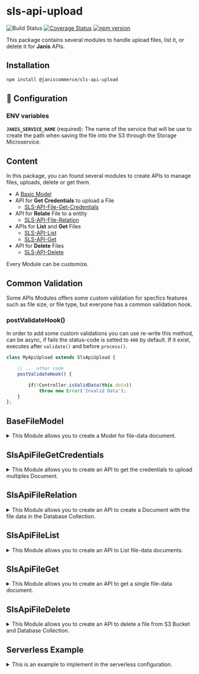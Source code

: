 # sls-api-upload

![Build Status](https://github.com/janis-commerce/sls-api-upload/workflows/Build%20Status/badge.svg)
[![Coverage Status](https://coveralls.io/repos/github/janis-commerce/sls-api-upload/badge.svg?branch=master)](https://coveralls.io/github/janis-commerce/sls-api-upload?branch=master)
[![npm version](https://badge.fury.io/js/%40janiscommerce%2Fsls-api-upload.svg)](https://www.npmjs.com/package/@janiscommerce/sls-api-upload)

This package contains several modules to handle upload files, list it, or delete it for **Janis** APIs.

## Installation
```sh
npm install @janiscommerce/sls-api-upload
```

## 🔧 Configuration
### ENV variables
**`JANIS_SERVICE_NAME`** (required): The name of the service that will be use to create the path when saving the file into the S3 through the Storage Microservice.

## Content

In this package, you can found several modules to create APIs to manage files, uploads, delete or get them.

* A [Basic Model](#BaseFileModel)
* API for **Get Credentials** to upload a File
	* [SLS-API-File-Get-Credentials](#SlsApiFileGetCredentials)
* API for **Relate** File to a entity
	* [SLS-API-File-Relation](#SlsApiFileRelation)
* APIs for **List** and **Get** Files
	* [SLS-API-List](#SlsApiFileList)
	* [SLS-API-Get](#SlsApiFileGet)
* API for **Delete** Files
	* [SLS-API-Delete](#SlsApiFileDelete)

Every Module can be customize.

## Common Validation

Some APIs Modules offers some custom validation for specfics features such as file size, or file type, but everyone has a common validation hook.

### postValidateHook()

In order to add some custom validations you can use re-write this method, can be async, if fails the status-code is setted to `400` by default. If it exist, executes after `validate()` and before `process()`.

```js
class MyApiUpload extends SlsApiUpload {

	// ... other code
	postValidateHook() {

		if(!Controller.isValidData(this.data))
			throw new Error('Invalid Data');
	}
};
```

## BaseFileModel

<details>
	<summary>This Module allows you to create a Model for file-data document.</summary>

> This Class extends from [@janiscommerce/model](https://www.npmjs.com/package/@janiscommerce/model)

### Model Example

```js
'use strict';

const { BaseFileModel } = require('@janiscommerce/sls-api-upload');

class FileModel extends BaseFileModel {

	static get table() {
		return 'your_table_files';
	}

	static get fields() {
		return {
			...super.fields,
			productId: true
		};
	}
}
```

### Getters

The following getters can be used to customize and validate your BaseFileModel.

#### static get table()

*Optional*

*Default*: `"files"`

This is used to indicate the name of the files table/collection

```js
static get table() {
	return 'your_table_files';
}
```

#### static get fields()

*Optional*

*Default*:

```js
{
	id: true,
	path: true,
	size: true,
	name: true,
	type: true,
	dateCreated: true
}
```

This is used to indicate the fields of the files table/collection

```js
static get fields() {
	return {
		...super.fields,
		productId: true
	};
}
```

</details>

## SlsApiFileGetCredentials

<details>
	<summary>This Module allows you to create an API to get the credentials to upload multiples Document.</summary>

> This Class extends from [@janiscommerce/api](https://www.npmjs.com/package/@janiscommerce/api)

### API Example

```js
// in src/api/{entity}/file-get-credentials/list.js
'use strict';

const { SlsApiFileGetCredentials } = require('@janiscommerce/sls-api-upload');

class MyApiRelation extends SlsApiFileGetCredentials {

	get entity() {
		return 'entityName';
	}
}
```

#### get entity()

*Required*

This is used to indicate the entity name, it will be use in the file path when it's saved

```js
get entity() {
	return 'entityName';
}
```

### Request Data

This API has the following required request data:

- **fileName**: (string) The file name to upload to S3. **It's required if fileNames its not sended.**
- **fileNames**: (array) List of file names to upload to S3. **It's required if fileName its not sended.**
- **expiration**: (string) The name and extension of the file.

#### Request filenames data example

```json
{
	"fileNames": ["front-image.png"],
	"expiration": 120
}
```

### Response

This API response with status-code `201` and `id` if success to Save the file data Document.

```json
// status-code 201
{
	"fileNames": {
		"front-image.png": {
			"url": "https://s3.amazonaws.com/janis-storage-service-prod",
			"fields": {
				"Content-Type": "image/png",
				"key": "cdn/files/defaultClient/9ea2lbLalrQrjkoWqyJ5gOsJGBtzbml1.png",
				"bucket": "janis-storage-service-beta",
				"X-Amz-Algorithm": "AWS4-HMAC-SHA256",
				"X-Amz-Credential": "ASIASJHJMNZZ5MVD5YHU/20230112/us-east-1/s3/aws4_request",
				"X-Amz-Date": "20230112T114452Z",
				"X-Amz-Security-Token": "IQoJb3JpZ2luX2VjEGQaCXVzLWVhc3QtMSJGMEQCIHJFEKy124C1P0svU5z3M/szk8tN92pSnn5uR=",
				"Policy": "eyJleHBpcmF0aW9uIjoiMjAyMy0wMS0xMlQxMTo0NTo1MloiLCJjb25kaXRpb124IjpbWyJjb250ZW50LWxlbmd0aC1y",
				"X-Amz-Signature": "c9b0e78d8b166847c2583383ac5da48e92e95501ed2991058e5a1244c1514aba"
			}
		}
	}
}
```

#### Request filename data example

```json
{
	"fileName": "front-image.png",
	"expiration": 120
}
```

### Response

This API response with status-code `201` and `id` if success to Save the file data Document.

```json
// status-code 201
{
	"url": "https://s3.amazonaws.com/janis-storage-service-prod",
	"fields": {
		"Content-Type": "image/png",
		"key": "cdn/files/defaultClient/9ea2lbLalrQrjkoWqyJ5gOsJGBtzbml1.png",
		"bucket": "janis-storage-service-beta",
		"X-Amz-Algorithm": "AWS4-HMAC-SHA256",
		"X-Amz-Credential": "ASIASJHJMNZZ5MVD5YHU/20230112/us-east-1/s3/aws4_request",
		"X-Amz-Date": "20230112T114452Z",
		"X-Amz-Security-Token": "IQoJb3JpZ2luX2VjEGQaCXVzLWVhc3QtMSJGMEQCIHJFEKy124C1P0svU5z3M/szk8tN92pSnn5uR=",
		"Policy": "eyJleHBpcmF0aW9uIjoiMjAyMy0wMS0xMlQxMTo0NTo1MloiLCJjb25kaXRpb124IjpbWyJjb250ZW50LWxlbmd0aC1y",
		"X-Amz-Signature": "c9b0e78d8b166847c2583383ac5da48e92e95501ed2991058e5a1244c1514aba"
	}
}
```

#### get model()

*Optional*

This is used to indicate the Model class that should be used to save the file relationship

```js
const FileModel = require('../models/your-file-model');

get model() {
	return FileModel;
}
```

</details>

## SlsApiFileRelation

<details>
	<summary>This Module allows you to create an API to create a Document with the file data in the Database Collection.</summary>

> This Class extends from [@janiscommerce/api](https://www.npmjs.com/package/@janiscommerce/api)

### API Example

```js
// in src/api/{entity}/file/post.js
'use strict';

const { SlsApiFileRelation } = require('@janiscommerce/sls-api-upload');

class MyApiRelation extends SlsApiFileRelation {

	get entityIdField() {
		return 'productId';
	}
}
```

### Request Data

This API has the following required request data:

- **filename**: (string) The name and extension of the file.
- **filesSource**: (string) The full key of the file stored in S3.

#### Request data example

```json
{
	"fileName": "front-image.png",
	"fileSource": "files/images/1f368ddd-97b6-4076-ba63-9e0a71273aac.png"
}
```

### Response

This API response with status-code `201` and `id` if success to Save the file data Document.

```json
// status-code 201
{
	"id": "5e866d89fc33220011108188"
}
```

#### get model()

*Optional*

This is used to indicate the Model class that should be used to save the file relationship

```js
const FileModel = require('../models/your-file-model');

get model() {
	return FileModel;
}
```

#### get entityIdField()

*Required*

This is used to indicate the field name where the related entity ID should be saved

```js
	...
	get entityIdField() {
		return 'productId';
	}
	...
```

#### get customFieldsStruct()

*Optional*

This is used to indicate more fields to be validated from the request and saved with the relationship.

```js
get customFieldsStruct() {
	return {
		myRelationshipCustomField: 'string',
		myOptionalRelationshipCustomField: 'string?'
	};
}
```

Request data example;

```json
{
	"fileName": "image.png",
	"fileSource": "files/images/1f368ddd-97b6-4076-ba63-9e0a71273aac.png",
	"myRelationshipCustomField": "theValue"
}
```

### Hooks

This module has 2 Hooks:

* [postValidateHook](#Common-Validation)
* [postSaveHook](####postSaveHook)

#### postSaveHook(id, dataFormatted)

This hooks is async and execute after save the document. You can used it to emit an Event, invoke a Lambda function, create an extra Log, make a Request or whatever you need to the do after save.

```js
 postSaveHook(id, itemFormatted) {
	return Invoker.call('ItemNotify', { id, ...itemFormatted});
}
```

### Format

The object is created with the following fields:

* `name`: the filename, example: `front-image.png`
* `path`: the relative path in S3 Bucket, example `files/images/1f368ddd-97b6-4076-ba63-9e0a71273aac.png`
* `mimeType`: the file full type, example: `ìmage/png`
* `type`: the simplified type, example `image`
* `size`: the file size in Bytes, example: `1000`

But if you have more fields, or you can add any others, you can use a custom Format method

#### format(extraFileData)

It's async and received the extra file data (if you added `customFieldsStruct`).

```js
format({ myRelationshipCustomField, myOptionalRelationshipCustomField }) {
	return {
		relations: {
			default: myRelationshipCustomField,
			optional: myOptionalRelationshipCustomField
		},
		lucky: Math.random() * 1000
	};
}
```

And final document saved in database would be:

```js
{
	path: 'files/images/1f368ddd-97b6-4076-ba63-9e0a71273aac.png',
	name: 'front-image.png',
	mimeType: 'image/png',
	type: 'image',
	size: 10000,
	relations: {
		default: 'stuff',
		optional: 'accesory'
	},
	lucky: 667
}
```

</details>

## SlsApiFileList

<details>
	<summary>This Module allows you to create an API to List file-data documents.</summary>

> This API extends from [@janiscommerce/api-list](https://www.npmjs.com/package/@janiscommerce/api-list)

### API Example

```js
// in src/api/item/file/list.js
'use strict';

const { SlsApiFileDelete } = require('@janiscommerce/sls-api-upload');

class MyApiList extends SlsApiFileList {}

```

In this example, the List API only can
* **sort** and **filter** by
	* `id` : file-data document internal ID
	* `name` : filename
	* `dateCreated` : *strict mode* only search by exact Date

Also, every file-data document will NOT have a URL to use it for show it, download it, etc..

### Custom Sorting and Filtering

If you need more fields to sort or filter exist 2 *optionals* getters.

#### get customSortableFields()

To add more fields to be sortable. Must return an *Array* of *Strings*

```js
get customSortableFields() {
	return ['type', 'order'];
}
```

#### get customAvailableFilters()

To add more fields to be sortable. Must return an *Array* of *Strings* or *Object*, see more in [@janiscommerce/api-list filters](https://www.npmjs.com/package/@janiscommerce/api-list#get-availablefilters).

```js
get customAvailableFilters() {
	return [
		'type',
		{
			name: 'order',
			valueMapper: Number
		}
	];
}
```

### Format

You can format each file-data document and/or the file's URL.

#### formatFileData(fileData)

To format the file data except file-path

```js
formatFileData({ order, ...fileData }) {
	return {
		...fileData,
		order: `#${order}`
	};
}
```

### Hooks

This module has only one Hook:

* [postValidateHook](#Common-Validation)

</details>

## SlsApiFileGet

<details>
	<summary>This Module allows you to create an API to get a single file-data document.</summary>

> This API extends from [@janiscommerce/api-get](https://www.npmjs.com/package/@janiscommerce/api-get)

### API Example

```js
// in src/api/item/file/get.js
'use strict';

const { SlsApiFileGet } = require('@janiscommerce/sls-api-upload');

class MyApiGet extends SlsApiFileGet {

}
```

### URL field

This API module always return the file-data document with the `url` field.


### Format

The File-Document can be formatted in the same way as in the [SLS-API-List](#SlsApiFileList) using
* [formatFileData](#formatfiledatafiledata)

### Hooks

This module has only one Hook:

* [postValidateHook](#Common-Validation)

</details>

## SlsApiFileDelete

<details>
	<summary>This Module allows you to create an API to delete a file from S3 Bucket and Database Collection.</summary>

> This Class extends from [@janiscommerce/api](https://www.npmjs.com/package/@janiscommerce/api)

### API Example

```js
// in src/api/item/file/delete.js
'use strict';

const { SlsApiFileDelete } = require('@janiscommerce/sls-api-upload');

class MyApiDelete extends SlsApiFileDelete {

	get entityIdField() {
		return 'productId';
	}
}
```

### Getters

The following getters can be used to customize and validate your SlsApiFileDelete.

#### get model()

*Optional*

This is used to indicate the Model class that should be used to remove the file relationship

```js
const FileModel = require('../models/your-file-model');

get model() {
	return FileModel;
}
```

#### get entityIdField()

*Required*

This is used to indicate the field name where the related entity ID was saved

```js
get entityIdField() {
	return 'productId';
}
```

### Hooks

This module has two Hooks:

* [postValidateHook](#Common-Validation)
* postDeleteHook

#### postDeleteHook(itemDeleted)

This hooks is async and execute after delete the document from S3 Bucket. You can used it to emit an Event, invoke a Lambda function, create an extra Log, make a Request or whatever you need to the do after delete it.

```js
 postDeleteHook(itemDeleted) {
	return EventEmitter.emit({
		entity: 'item',
		event: 'deleted',
		client: this.session.clientCode,
		id: itemDeleted.id
	});
}
```

</details>

## Serverless Example

<details>
	<summary>This is an example to implement in the serverless configuration.</summary>

> This Configuration file use this packages [@sls-helper](https://www.npmjs.com/package/sls-helper) and [@sls-helper-plugin-janis](https://www.npmjs.com/package/sls-helper-plugin-janis)

```json
[
	[
		"janis.api",
		{
			"path": "/{entityName}/{id}/file",
			"method": "get",
			"methodName": "list",
			"authorizer": "FullAuthorizer",
			"cors": true
		}
	],
	[
		"janis.api",
		{
			"path": "/{entityName}/{id}/file/{fileId}",
			"method": "get",
			"authorizer": "FullAuthorizer",
			"cors": true
		}
	],
	[
		"janis.api",
		{
			"path": "/{entityName}/{id}/file/{fileId}",
			"method": "delete",
			"authorizer": "FullAuthorizer",
			"cors": true
		}
	],
	[
		"janis.api",
		{
			"path": "/{entityName}/{id}/file",
			"method": "post",
			"authorizer": "FullAuthorizer",
			"cors": true,
			"package": {
                "include": ["src/models/file.js", "src/api/{entityName}/file-related/post.js"]
            }
		}
	],
	[
		"janis.api",
		{
			"path": "/{entityName}/{id}/file-get-credentials",
			"method": "get",
			"methodName": "list",
			"authorizer": "FullAuthorizer",
			"cors": true,
			"package": {
                "include": ["src/models/file.js", "src/api/{entityName}/file-related/post.js"]
            }
		}
	]
]
```

</details>